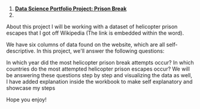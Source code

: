 1. **[Data Science Portfolio Project: Prison Break](https://gist.github.com/nmsalama007/81a0804d36646772885f1874af0d3d3b)**
2. <script src="https://gist.github.com/nmsalama007/81a0804d36646772885f1874af0d3d3b"></script>
About this project
I will be working with a dataset of helicopter prison escapes that I got off Wikipedia (The link is embedded within the word).

We have six columns of data found on the website, which are all self-descriptive. In this project, we'll answer the following questions:

In which year did the most helicopter prison break attempts occur?
In which countries do the most attempted helicopter prison escapes occur?
We will be answering these questions step by step and visualizing the data as well, I have added explanation inside the workbook to make self explanatory and showcase my steps

Hope you enjoy!

